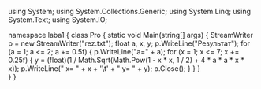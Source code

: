 using System;
using System.Collections.Generic;
using System.Linq;
using System.Text;
using System.IO;

namespace laba1
{
    class Pro
    {
        static void Main(string[] args)
        {
            StreamWriter p = new StreamWriter("rez.txt");
            float a, x, y;
            p.WriteLine("Результат");
            for (a = 1; a <= 2; a += 0.5f)
            {
                p.WriteLine("a=" + a);
                for (x = 1; x <= 7; x += 0.25f)
                {
                    y = (float)(1 / Math.Sqrt(Math.Pow(1 - x * x, 1 / 2) + 4 * a * a * x * x));
                    p.WriteLine(" x= " + x + '\t' + " y= " + y);
                    p.Close();
                }
            }
        }        
    }
}
